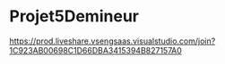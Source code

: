 # Projet5Demineur
https://prod.liveshare.vsengsaas.visualstudio.com/join?1C923AB00698C1D66DBA3415394B827157A0
